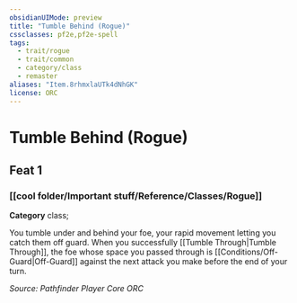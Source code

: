 ```yaml
---
obsidianUIMode: preview
title: "Tumble Behind (Rogue)"
cssclasses: pf2e,pf2e-spell
tags:
  - trait/rogue
  - trait/common
  - category/class
  - remaster
aliases: "Item.8rhmxlaUTk4dNhGK"
license: ORC
---
```

# Tumble Behind (Rogue)
## Feat 1
### [[cool folder/Important stuff/Reference/Classes/Rogue]]

**Category** class; 




You tumble under and behind your foe, your rapid movement letting you catch them off guard. When you successfully [[Tumble Through|Tumble Through]], the foe whose space you passed through is [[Conditions/Off-Guard|Off-Guard]] against the next attack you make before the end of your turn.

*Source: Pathfinder Player Core*
*ORC*